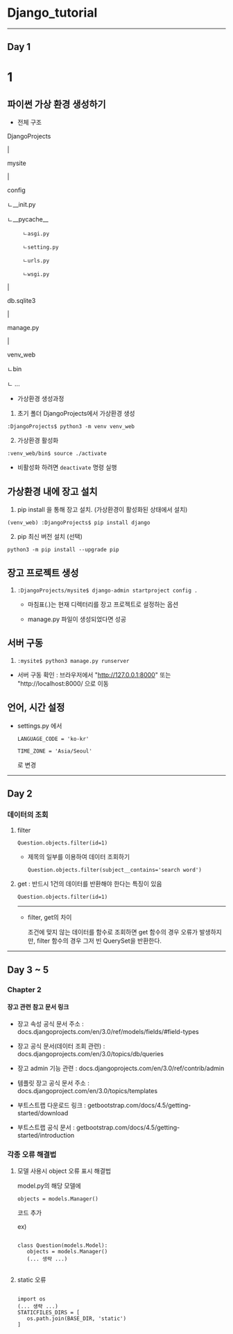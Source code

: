 # Django_tutorial
- - -
## Day 1



# 1

## **파이썬 가상 환경 생성하기**


+ 전체 구조

DjangoProjects

|

mysite

|

config

   ㄴ__init.py
   
   ㄴ__pycache__
   
         ㄴasgi.py
         
         ㄴsetting.py
         
         ㄴurls.py
         
         ㄴwsgi.py
         
|

db.sqlite3

|

manage.py

|

venv_web

   ㄴbin
   
   ㄴ ...
   


+ 가상환경 생성과정

1. 초기 폴더 DjangoProjects에서 가상환경 생성

```:DjangoProjects$ python3 -m venv venv_web```


2. 가상환경 활성화

```:venv_web/bin$ source ./activate```

* 비활성화 하려면 ```deactivate``` 명령 실행



## **가상환경 내에 장고 설치**

1. pip install 을 통해 장고 설치. (가상환경이 활성화된 상태에서 설치)

```(venv_web) :DjangoProjects$ pip install django```

2. pip 최신 버전 설치 (선택)

```python3 -m pip install --upgrade pip```



## **장고 프로젝트 생성**

1. ```:DjangoProjects/mysite$ django-admin startproject config .```

   - 마침표(.)는 현재 디렉터리를 장고 프로젝트로 설정하는 옵션

   - manage.py 파일이 생성되었다면 성공
   
   
   
## **서버 구동**

1. ```:mysite$ python3 manage.py runserver```


+ 서버 구동 확인 : 브라우저에서 "http://127.0.0.1:8000" 또는 "http://localhost:8000/ 으로 이동



## **언어, 시간 설정**

   - settings.py 에서
   
      ```LANGUAGE_CODE = 'ko-kr'```
      
      ```TIME_ZONE = 'Asia/Seoul'```
      
     로 변경
- - -
## Day 2



### **데이터의 조회**

1. filter

   ```Question.objects.filter(id=1)```

   - 제목의 일부를 이용하여 데이터 조회하기

      ```Question.objects.filter(subject__contains='search word')```

2. get : 반드시 1건의 데이터를 반환해야 한다는 특징이 있음

   ```Question.objects.filter(id=1)```

   ---

   - filter, get의 차이

      조건에 맞지 않는 데이터를 함수로 조회하면 get 함수의 경우 오류가 발생하지만, filter 함수의 경우 그저 빈 QuerySet을 반환한다.

---

## Day 3 ~ 5

### **Chapter 2**

#### **장고 관련 참고 문서 링크**

- 장고 속성 공식 문서 주소 : docs.djangoprojects.com/en/3.0/ref/models/fields/#field-types

- 장고 공식 문서(데이터 조회 관련) : docs.djangoprojects.com/en/3.0/topics/db/queries

- 장고 admin 기능 관련 : docs.djangoprojects.com/en/3.0/ref/contrib/admin

- 템플릿 장고 공식 문서 주소 : docs.djangoproject.com/en/3.0/topics/templates

- 부트스트랩 다운로드 링크 : getbootstrap.com/docs/4.5/getting-started/download

- 부트스트랩 공식 문서 : getbootstrap.com/docs/4.5/getting-started/introduction

### **각종 오류 해결법**
1. 모델 사용시 object 오류 표시 해결법

   model.py의 해당 모델에

   ```objects = models.Manager()```

   코드 추가

   ex)
   <pre>
   <code>
   class Question(models.Model):
      objects = models.Manager()
      (... 생략 ...)
   </code>
   </pre>

2. static 오류
   <pre>
   <code>
   import os
   (... 생략 ...)
   STATICFILES_DIRS = [
      os.path.join(BASE_DIR, 'static')
   ]
   </code>
   </pre>